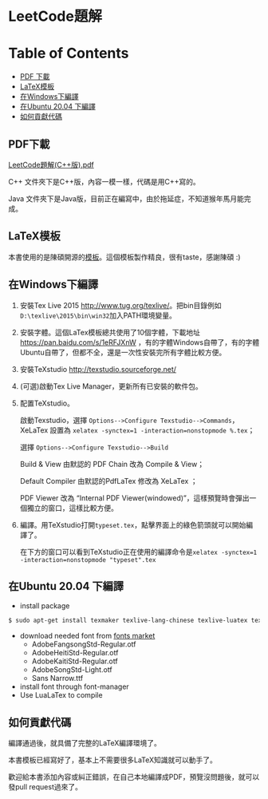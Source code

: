 # LeetCode題解

# Table of Contents
- [PDF 下載](#PDF下載)
- [LaTeX模板](#LaTeX模板)
- [在Windows下編譯](#在Windows下編譯)
- [在Ubuntu 20.04 下編譯](#在Ubuntu-2004-下編譯)
- [如何貢獻代碼](#如何貢獻代碼)

## PDF下載
[LeetCode題解(C++版).pdf](https://github.com/SulfredLee/leetcode/blob/master/C%2B%2B/leetcode-cpp.pdf)

C++ 文件夾下是C++版，內容一模一樣，代碼是用C++寫的。

Java 文件夾下是Java版，目前正在編寫中，由於拖延症，不知道猴年馬月能完成。

## LaTeX模板
本書使用的是陳碩開源的[模板](https://github.com/chenshuo/typeset)。這個模板製作精良，很有taste，感謝陳碩 :)

## 在Windows下編譯
1. 安裝Tex Live 2015 <http://www.tug.org/texlive/>。把bin目錄例如`D:\texlive\2015\bin\win32`加入PATH環境變量。
1. 安裝字體。這個LaTex模板總共使用了10個字體，下載地址 <https://pan.baidu.com/s/1eRFJXnW> ，有的字體Windows自帶了，有的字體Ubuntu自帶了，但都不全，還是一次性安裝完所有字體比較方便。
1. 安裝TeXstudio <http://texstudio.sourceforge.net/>
1. (可選)啟動Tex Live Manager，更新所有已安裝的軟件包。
1. 配置TeXstudio。

    啟動Texstudio，選擇 `Options-->Configure Texstudio-->Commands`，XeLaTex 設置為 `xelatex -synctex=1 -interaction=nonstopmode %.tex`；

    選擇 `Options-->Configure Texstudio-->Build`

    Build & View 由默認的 PDF Chain 改為 Compile & View；

    Default Compiler 由默認的PdfLaTex 修改為 XeLaTex ；

    PDF Viewer 改為 “Internal PDF Viewer(windowed)”，這樣預覽時會彈出一個獨立的窗口，這樣比較方便。

1. 編譯。用TeXstudio打開`typeset.tex`，點擊界面上的綠色箭頭就可以開始編譯了。

    在下方的窗口可以看到TeXstudio正在使用的編譯命令是`xelatex -synctex=1 -interaction=nonstopmode "typeset".tex`

## 在Ubuntu 20.04 下編譯
- install package
```Bash
$ sudo apt-get install texmaker texlive-lang-chinese texlive-luatex texlive-xetex ttf-mscorefonts-installer font-manager
```
- download needed font from [fonts market](https://www.fontsmarket.com)
  - AdobeFangsongStd-Regular.otf
  - AdobeHeitiStd-Regular.otf
  - AdobeKaitiStd-Regular.otf
  - AdobeSongStd-Light.otf
  - Sans Narrow.ttf
- install font through font-manager
- Use LuaLaTex to compile

## 如何貢獻代碼
編譯通過後，就具備了完整的LaTeX編譯環境了。

本書模板已經寫好了，基本上不需要很多LaTeX知識就可以動手了。

歡迎給本書添加內容或糾正錯誤，在自己本地編譯成PDF，預覽沒問題後，就可以發pull request過來了。

